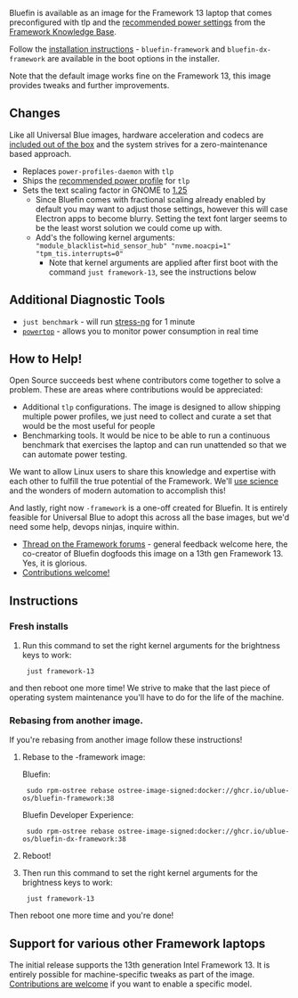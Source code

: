 Bluefin is available as an image for the Framework 13 laptop that comes preconfigured with tlp and the [recommended power settings](https://github.com/ublue-os/bluefin/blob/main/framework/etc/tlp.d/50-framework.conf) from the [Framework Knowledge Base](https://knowledgebase.frame.work/en_us/optimizing-fedora-battery-life-r1baXZh).

Follow the [installation instructions](/installation) - `bluefin-framework` and `bluefin-dx-framework` are available in the boot options in the installer. 

Note that the default image works fine on the Framework 13, this image provides tweaks and further improvements. 

## Changes

Like all Universal Blue images, hardware acceleration and codecs are [included out of the box](/guide/codecs) and the system strives for a zero-maintenance based approach.

- Replaces `power-profiles-daemon` with `tlp`
- Ships the [recommended power profile](https://github.com/ublue-os/bluefin/blob/main/framework/etc/tlp.d/50-framework.conf) for `tlp`
- Sets the text scaling factor in GNOME to [1.25](https://github.com/ublue-os/bluefin/blob/main/framework/etc/dconf/db/local.d/01-ublue-framework)
  - Since Bluefin comes with fractional scaling already enabled by default you may want to adjust those settings, however this will case Electron apps to become blurry. Setting the text font larger seems to be the least worst solution we could come up with.
  - Add's the following kernel arguments: `"module_blacklist=hid_sensor_hub" "nvme.noacpi=1" "tpm_tis.interrupts=0"`
    - Note that kernel arguments are applied after first boot with the command `just framework-13`, see the instructions below

## Additional Diagnostic Tools

- `just benchmark` - will run [stress-ng](https://github.com/ColinIanKing/stress-ng) for 1 minute
- [`powertop`](https://github.com/fenrus75/powertop) - allows you to monitor power consumption in real time

## How to Help!

Open Source succeeds best whene contributors come together to solve a problem. These are areas where contributions would be appreciated:

- Additional `tlp` configurations. The image is designed to allow shipping multiple power profiles, we just need to collect and curate a set that would be the most useful for people
- Benchmarking tools. It would be nice to be able to run a continuous benchmark that exercises the laptop and can run unattended so that we can automate power testing.

We want to allow Linux users to share this knowledge and expertise with each other to fulfill the true potential of the Framework. We'll [use science](https://www.youtube.com/watch?v=BABM3EUo990) and the wonders of modern automation to accomplish this!

And lastly, right now `-framework` is a one-off created for Bluefin. It is entirely feasible for Universal Blue to adopt this across all the base images, but we'd need some help, devops ninjas, inquire within.

- [Thread on the Framework forums](https://community.frame.work/t/custom-fedora-oci-images-for-framework-laptops/34253/10) - general feedback welcome here, the co-creator of Bluefin dogfoods this image on a 13th gen Framework 13. Yes, it is glorious. 
- [Contributions welcome!](https://github.com/ublue-os/bluefin)

## Instructions

### Fresh installs

1. Run this command to set the right kernel arguments for the brightness keys to work:
  
        just framework-13

and then reboot one more time! We strive to make that the last piece of operating system maintenance you'll have to do for the life of the machine. 

### Rebasing from another image.

If you're rebasing from another image follow these instructions!

1. Rebase to the -framework image: 

    Bluefin:

        sudo rpm-ostree rebase ostree-image-signed:docker://ghcr.io/ublue-os/bluefin-framework:38

    Bluefin Developer Experience:

        sudo rpm-ostree rebase ostree-image-signed:docker://ghcr.io/ublue-os/bluefin-dx-framework:38

1. Reboot! 
1. Then run this command to set the right kernel arguments for the brightness keys to work:
  
        just framework-13

Then reboot one more time and you're done!

## Support for various other Framework laptops

The initial release supports the 13th generation Intel Framework 13. It is entirely possible for machine-specific tweaks as part of the image. [Contributions are welcome](/CONTRIBUTING) if you want to enable a specific model. 
